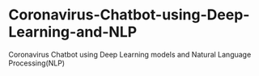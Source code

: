 # Coronavirus-Chatbot-using-Deep-Learning-and-NLP
Coronavirus Chatbot using Deep Learning models and Natural Language Processing(NLP)

